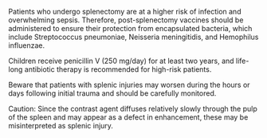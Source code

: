 Patients who undergo splenectomy are at a higher risk of infection and overwhelming sepsis. Therefore, post-splenectomy vaccines should be administered to ensure their protection from encapsulated bacteria, which include Streptococcus pneumoniae, Neisseria meningitidis, and Hemophilus influenzae.

Children receive penicillin V (250 mg/day) for at least two years, and life-long antibiotic therapy is recommended for high-risk patients.

Beware that patients with splenic injuries may worsen during the hours or days following initial trauma and should be carefully monitored.

Caution: Since the contrast agent diffuses relatively slowly through the pulp of the spleen and may appear as a defect in enhancement, these may be misinterpreted as splenic injury.